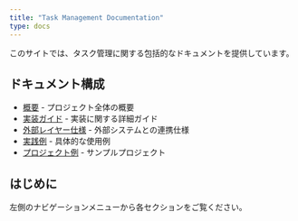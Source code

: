 ```yaml
---
title: "Task Management Documentation"
type: docs
---
```


このサイトでは、タスク管理に関する包括的なドキュメントを提供しています。

## ドキュメント構成

- [概要](./overview/) - プロジェクト全体の概要
- [実装ガイド](./implementation-guide/) - 実装に関する詳細ガイド
- [外部レイヤー仕様](./external-layer-specification/) - 外部システムとの連携仕様
- [実践例](./practical-example/) - 具体的な使用例
- [プロジェクト例](./example-project/) - サンプルプロジェクト

## はじめに

左側のナビゲーションメニューから各セクションをご覧ください。
